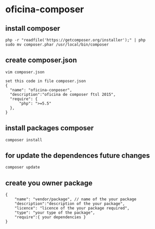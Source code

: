 # oficina-composer


## install composer
    php -r "readfile('https://getcomposer.org/installer');" | php
    sudo mv composer.phar /usr/local/bin/composer
    
## create composer.json
    vim composer.json
```
set this code in file composer.json
{
  "name": "oficina-conposer",
  "description":"oficina de composer ftsl 2015",
  "require": {
      "php": ">=5.5"
  },
}
```
## install packages composer
    composer install
    
## for update the dependences future changes
    composer update


## create you owner package
```
{
	"name": "vendor/package", // name of the your package
	"description":"description of the your package",
	"licence": "licence of the your package required",
	"type": "your type of the package",
	"require":{ your dependencies }
}
```
